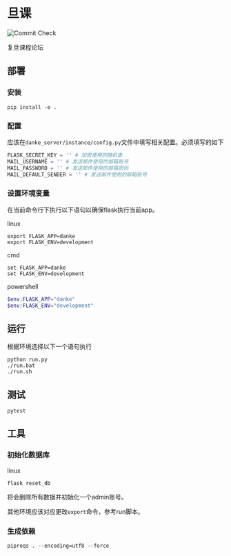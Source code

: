 # 旦课

![Commit Check](https://github.com/actions/danke_server/workflows/.github/workflows/pythonapp.yml/badge.svg)

复旦课程论坛

## 部署

### 安装

```shell
pip install -e .
```

### 配置

应该在`danke_server/instance/config.py`文件中填写相关配置。必须填写的如下

```py
FLASK_SECRET_KEY = '' # 加密使用的随机串
MAIL_USERNAME = '' # 发送邮件使用的邮箱账号
MAIL_PASSWORD = '' # 发送邮件使用的邮箱密码
MAIL_DEFAULT_SENDER = '' # 发送邮件使用的邮箱账号
```

### 设置环境变量

在当前命令行下执行以下语句以确保flask执行当前app。

linux

```shell
export FLASK_APP=danke
export FLASK_ENV=development
```

cmd

```shell
set FLASK_APP=danke
set FLASK_ENV=development
```

powershell

```powershell
$env:FLASK_APP="danke"
$env:FLASK_ENV="development"
```

## 运行

根据环境选择以下一个语句执行

```shell
python run.py
./run.bat
./run.sh
```

## 测试

```shell
pytest
```

## 工具

### 初始化数据库

linux

```shell
flask reset_db
```

将会删除所有数据并初始化一个admin账号。

其他环境应该对应更改`export`命令，参考run脚本。

### 生成依赖

```shell
pipreqs . --encoding=utf8 --force
```
